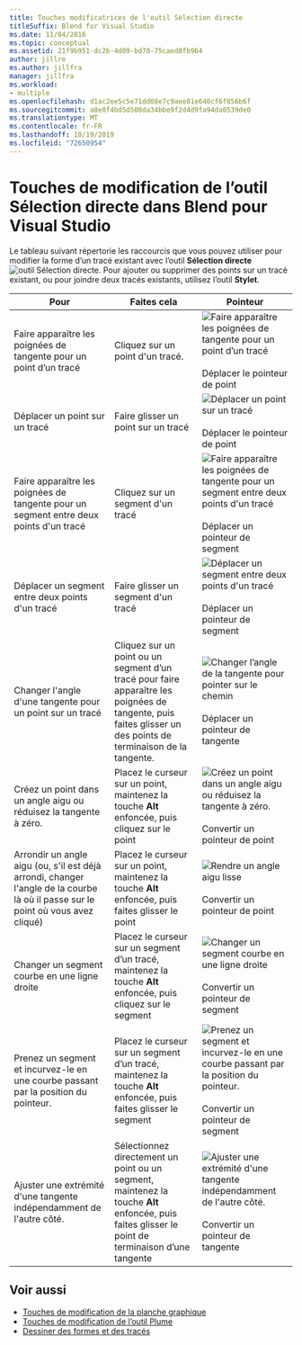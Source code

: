 ```yaml
---
title: Touches modificatrices de l'outil Sélection directe
titleSuffix: Blend for Visual Studio
ms.date: 11/04/2016
ms.topic: conceptual
ms.assetid: 21f9b951-dc2b-4d09-bd70-75caed8fb964
author: jillre
ms.author: jillfra
manager: jillfra
ms.workload:
- multiple
ms.openlocfilehash: d1ac2ee5c5e71dd08e7c9aee81e640cf6f856b6f
ms.sourcegitcommit: a8e8f4bd5d508da34bbe9f2d4d9fa94da0539de0
ms.translationtype: MT
ms.contentlocale: fr-FR
ms.lasthandoff: 10/19/2019
ms.locfileid: "72650954"
---
```

# <a name="direct-selection-tool-modifier-keys-in-blend-for-visual-studio"></a>Touches de modification de l’outil Sélection directe dans Blend pour Visual Studio

Le tableau suivant répertorie les raccourcis que vous pouvez utiliser pour modifier la forme d’un tracé existant avec l’outil **Sélection directe** ![outil Sélection directe](../designers/media/6dd6571f-c116-451d-8dd2-1f88b8406362.png). Pour ajouter ou supprimer des points sur un tracé existant, ou pour joindre deux tracés existants, utilisez l’outil **Stylet**.

|Pour|Faites cela|Pointeur|
| - |-------------|-------------|
|Faire apparaître les poignées de tangente pour un point d’un tracé|Cliquez sur un point d'un tracé.|![Faire apparaître les poignées de tangente pour un point d’un tracé](../designers/media/cfcc5f41-a666-4524-a958-50b9051130ca.png)<br /><br /> Déplacer le pointeur de point|
|Déplacer un point sur un tracé|Faire glisser un point sur un tracé|![Déplacer un point sur un tracé](../designers/media/cfcc5f41-a666-4524-a958-50b9051130ca.png)<br /><br /> Déplacer le pointeur de point|
|Faire apparaître les poignées de tangente pour un segment entre deux points d'un tracé|Cliquez sur un segment d'un tracé|![Faire apparaître les poignées de tangente pour un segment entre deux points d'un tracé](../designers/media/2ace930f-98fa-410b-92cf-7a4b88503ee7.png)<br /><br /> Déplacer un pointeur de segment|
|Déplacer un segment entre deux points d'un tracé|Faire glisser un segment d'un tracé|![Déplacer un segment entre deux points d'un tracé](../designers/media/2ace930f-98fa-410b-92cf-7a4b88503ee7.png)<br /><br /> Déplacer un pointeur de segment|
|Changer l'angle d'une tangente pour un point sur un tracé|Cliquez sur un point ou un segment d’un tracé pour faire apparaître les poignées de tangente, puis faites glisser un des points de terminaison de la tangente.|![Changer l’angle de la tangente pour pointer sur le chemin](../designers/media/beb1a907-1e50-450c-aab3-4d7026f5e426.png)<br /><br /> Déplacer un pointeur de tangente|
|Créez un point dans un angle aigu ou réduisez la tangente à zéro.|Placez le curseur sur un point, maintenez la touche **Alt** enfoncée, puis cliquez sur le point|![Créez un point dans un angle aigu ou réduisez la tangente à zéro.](../designers/media/21197b10-aba4-4a9d-8145-647d0ba8e518.png)<br /><br /> Convertir un pointeur de point|
|Arrondir un angle aigu (ou, s'il est déjà arrondi, changer l'angle de la courbe là où il passe sur le point où vous avez cliqué)|Placez le curseur sur un point, maintenez la touche **Alt** enfoncée, puis faites glisser le point|![Rendre un angle aigu lisse](../designers/media/21197b10-aba4-4a9d-8145-647d0ba8e518.png)<br /><br /> Convertir un pointeur de point|
|Changer un segment courbe en une ligne droite|Placez le curseur sur un segment d’un tracé, maintenez la touche **Alt** enfoncée, puis cliquez sur le segment|![Changer un segment courbe en une ligne droite](../designers/media/975a855a-8536-441f-97ed-2f1496e416bf.png)<br /><br /> Convertir un pointeur de segment|
|Prenez un segment et incurvez-le en une courbe passant par la position du pointeur.|Placez le curseur sur un segment d’un tracé, maintenez la touche **Alt** enfoncée, puis faites glisser le segment|![Prenez un segment et incurvez-le en une courbe passant par la position du pointeur.](../designers/media/975a855a-8536-441f-97ed-2f1496e416bf.png)<br /><br /> Convertir un pointeur de segment|
|Ajuster une extrémité d'une tangente indépendamment de l'autre côté.|Sélectionnez directement un point ou un segment, maintenez la touche **Alt** enfoncée, puis faites glisser le point de terminaison d’une tangente|![Ajuster une extrémité d'une tangente indépendamment de l'autre côté.](../designers/media/923951da-4081-4f8b-bebc-0f1f64d87504.png)<br /><br /> Convertir un pointeur de tangente|

## <a name="see-also"></a>Voir aussi

- [Touches de modification de la planche graphique](../xaml-tools/artboard-modifier-keys-in-blend.md)
- [Touches de modification de l’outil Plume](../xaml-tools/pen-tool-modifier-keys-in-blend.md)
- [Dessiner des formes et des tracés](../xaml-tools/draw-shapes-and-paths.md)